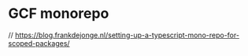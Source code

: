 # GCF monorepo

// https://blog.frankdejonge.nl/setting-up-a-typescript-mono-repo-for-scoped-packages/
